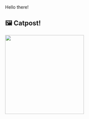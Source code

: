 Hello there!



## 🖼️ Catpost!

<sub>
    <img src="https://cdn2.thecatapi.com/images/74m.jpg" height="256">
</sub>

